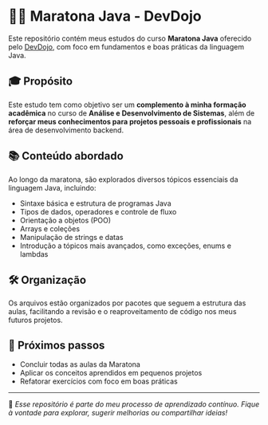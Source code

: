 # 🏃‍♀️ Maratona Java - DevDojo

Este repositório contém meus estudos do curso **Maratona Java** oferecido pelo [DevDojo](https://www.youtube.com/@DevDojo), com foco em fundamentos e boas práticas da linguagem Java.

## 🎓 Propósito

Este estudo tem como objetivo ser um **complemento à minha formação acadêmica** no curso de **Análise e Desenvolvimento de Sistemas**, 
além de **reforçar meus conhecimentos para projetos pessoais e profissionais** na área de desenvolvimento backend.

## 📚 Conteúdo abordado

Ao longo da maratona, são explorados diversos tópicos essenciais da linguagem Java, incluindo:

- Sintaxe básica e estrutura de programas Java
- Tipos de dados, operadores e controle de fluxo
- Orientação a objetos (POO)
- Arrays e coleções
- Manipulação de strings e datas
- Introdução a tópicos mais avançados, como exceções, enums e lambdas

## 🛠️ Organização

Os arquivos estão organizados por pacotes que seguem a estrutura das aulas, facilitando a revisão e o reaproveitamento de código nos meus futuros projetos.

## 🚀 Próximos passos

- Concluir todas as aulas da Maratona
- Aplicar os conceitos aprendidos em pequenos projetos
- Refatorar exercícios com foco em boas práticas

---

📌 *Esse repositório é parte do meu processo de aprendizado contínuo. Fique à vontade para explorar, sugerir melhorias ou compartilhar ideias!*

